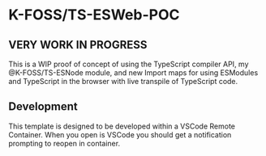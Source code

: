 # K-FOSS/TS-ESWeb-POC

## VERY WORK IN PROGRESS

This is a WIP proof of concept of using the TypeScript compiler API, my @K-FOSS/TS-ESNode module, and new Import maps for using ESModules and TypeScript in the browser with live transpile of TypeScript code.

## Development

This template is designed to be developed within a VSCode Remote Container. When you open is VSCode you should get a notification prompting to reopen in container.
